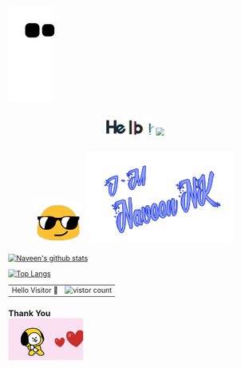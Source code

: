 <!--
**Naveen-nk1/Naveen-nk1** is a ✨ _special_ ✨ repository because its `README.md` (this file) appears on your GitHub profile.
Here are some ideas to get you started:
- 🔭 I’m currently working on ...
- 🌱 I’m currently learning ...
- 👯 I’m looking to collaborate on ...
- 🤔 I’m looking for help with ...
- 💬 Ask me about ...
- 📫 How to reach me: ...
- 😄 Pronouns: ...
- ⚡ Fun fact: ...
-->
![snake gif](https://github.com/N4veenNK/N4veenNK/raw/output/github-contribution-grid-snake.svg)


<h2 align="center" </h2><img src="https://github.com/N4veenNK/N4veenNK/blob/main/assets/hello.gif" width="100px">&nbsp;<img src="https://github.com/TheDudeThatCode/TheDudeThatCode/blob/master/Assets/Mario_Hello_Big.gif" width="50px">

<h2 align="center" </h2><img src="https://github.com/N4veenNK/N4veenNK/blob/main/assets/emoji.gif" width="100px">&nbsp;<img
src="https://github.com/N4veenNK/N4veenNK/blob/main/assets/Naveen NK.png" width="300px"> </h2>                                                                                                                        


[![Naveen's github stats](https://github-readme-stats.vercel.app/api?username=N4veenNK&count_private=true&theme=algolia&show_icons=true&include_all_commits=true&border_radius=18&border_color=FF7DA2FF&cache_seconds=1800)](https://github.com/N4veenNK)


[![Top Langs](https://github-readme-stats.vercel.app/api/top-langs/?username=N4veenNK&layout=compact&theme=midnight-purple&langs_count=10)](https://github.com/N4veenNK/github-readme-stats)


<table
  <tr
    <h3 align="center"> 
    <td>Hello Visitor 🤗</td>
    <td><img src="https://profile-counter.glitch.me/N4veenNK/count.svg" alt="vistor count" height="30"/></td>
   </h3>
  </tr>
</table>

<h3 align="left"
    <br> Thank You <br>
<img src="https://github.com/N4veenNK/N4veenNK/blob/main/assets/love.gif" width="150px"/>
